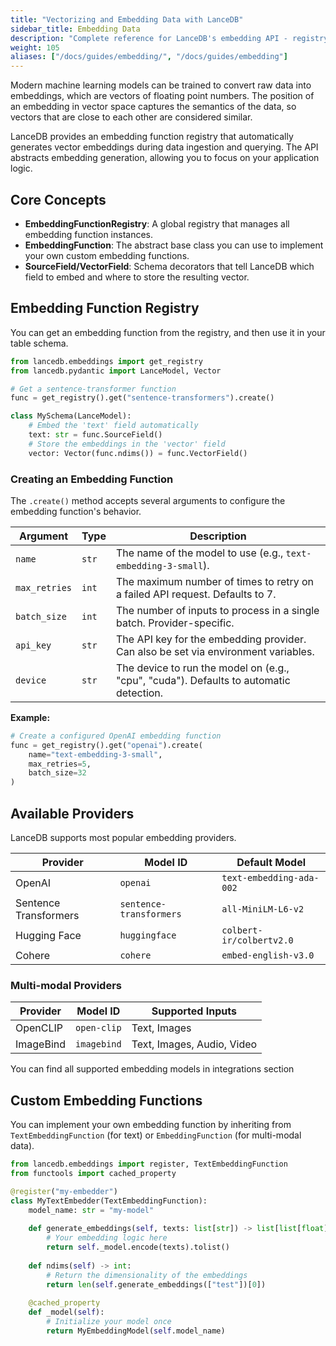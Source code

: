 ```yaml
---
title: "Vectorizing and Embedding Data with LanceDB"
sidebar_title: Embedding Data
description: "Complete reference for LanceDB's embedding API - registry, functions, schemas, and multi-language SDK support."
weight: 105
aliases: ["/docs/guides/embedding/", "/docs/guides/embedding"]
---
```


Modern machine learning models can be trained to convert raw data into embeddings, which are vectors of floating point numbers. The position of an embedding in vector space captures the semantics of the data, so vectors that are close to each other are considered similar.

LanceDB provides an embedding function registry that automatically generates vector embeddings during data ingestion and querying. The API abstracts embedding generation, allowing you to focus on your application logic.

## Core Concepts

- **EmbeddingFunctionRegistry**: A global registry that manages all embedding function instances.
- **EmbeddingFunction**: The abstract base class you can use to implement your own custom embedding functions.
- **SourceField/VectorField**: Schema decorators that tell LanceDB which field to embed and where to store the resulting vector.

## Embedding Function Registry

You can get an embedding function from the registry, and then use it in your table schema.

```python
from lancedb.embeddings import get_registry
from lancedb.pydantic import LanceModel, Vector

# Get a sentence-transformer function
func = get_registry().get("sentence-transformers").create()

class MySchema(LanceModel):
    # Embed the 'text' field automatically
    text: str = func.SourceField()
    # Store the embeddings in the 'vector' field
    vector: Vector(func.ndims()) = func.VectorField()
```

### Creating an Embedding Function

The `.create()` method accepts several arguments to configure the embedding function's behavior.

| Argument | Type | Description |
|---|---|---|
| `name` | `str` | The name of the model to use (e.g., `text-embedding-3-small`). |
| `max_retries` | `int` | The maximum number of times to retry on a failed API request. Defaults to 7. |
| `batch_size` | `int` | The number of inputs to process in a single batch. Provider-specific. |
| `api_key` | `str` | The API key for the embedding provider. Can also be set via environment variables. |
| `device` | `str` | The device to run the model on (e.g., "cpu", "cuda"). Defaults to automatic detection. |

**Example:**
```python
# Create a configured OpenAI embedding function
func = get_registry().get("openai").create(
    name="text-embedding-3-small",
    max_retries=5,
    batch_size=32
)
```


## Available Providers

LanceDB supports most popular embedding providers.

| Provider | Model ID | Default Model |
|----------|----------|---------------|
| OpenAI | `openai` | `text-embedding-ada-002` |
| Sentence Transformers | `sentence-transformers` | `all-MiniLM-L6-v2` |
| Hugging Face | `huggingface` | `colbert-ir/colbertv2.0` |
| Cohere | `cohere` | `embed-english-v3.0` |

### Multi-modal Providers

| Provider | Model ID | Supported Inputs |
|----------|----------|------------------|
| OpenCLIP | `open-clip` | Text, Images |
| ImageBind | `imagebind` | Text, Images, Audio, Video |


You can find all supported embedding models in integrations section
## Custom Embedding Functions

You can implement your own embedding function by inheriting from `TextEmbeddingFunction` (for text) or `EmbeddingFunction` (for multi-modal data).

```python
from lancedb.embeddings import register, TextEmbeddingFunction
from functools import cached_property

@register("my-embedder")
class MyTextEmbedder(TextEmbeddingFunction):
    model_name: str = "my-model"
    
    def generate_embeddings(self, texts: list[str]) -> list[list[float]]:
        # Your embedding logic here
        return self._model.encode(texts).tolist()
    
    def ndims(self) -> int:
        # Return the dimensionality of the embeddings
        return len(self.generate_embeddings(["test"])[0])
    
    @cached_property
    def _model(self):
        # Initialize your model once
        return MyEmbeddingModel(self.model_name)
```

